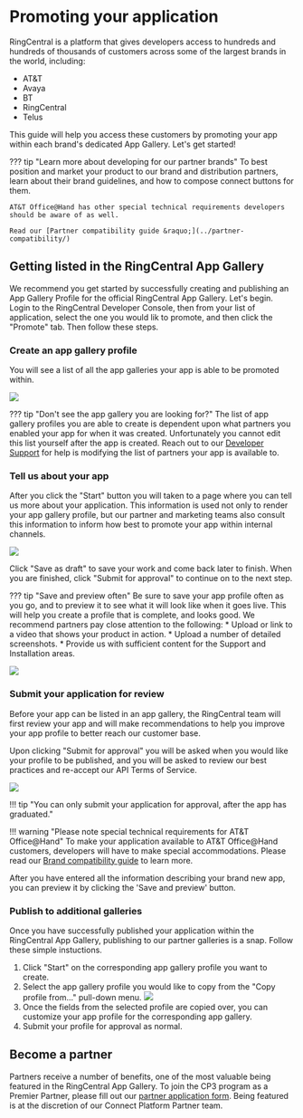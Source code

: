 # Promoting your application

RingCentral is a platform that gives developers access to hundreds and hundreds of thousands of customers across some of the largest brands in the world, including:

* AT&T
* Avaya
* BT
* RingCentral
* Telus

This guide will help you access these customers by promoting your app within each brand's dedicated App Gallery. Let's get started!

??? tip "Learn more about developing for our partner brands"
    To best position and market your product to our brand and distribution partners, learn about their brand guidelines, and how to compose connect buttons for them.
    
    AT&T Office@Hand has other special technical requirements developers should be aware of as well.
    
    Read our [Partner compatibility guide &raquo;](../partner-compatibility/)

## Getting listed in the RingCentral App Gallery

We recommend you get started by successfully creating and publishing an App Gallery Profile for the official RingCentral App Gallery. Let's begin. Login to the RingCentral Developer Console, then from your list of application, select the one you would lik to promote, and then click the "Promote" tab. Then follow these steps. 

### Create an app gallery profile

You will see a list of all the app galleries your app is able to be promoted within.

<img class="img-fluid mx-auto d-block" src="../promote-1.png" style="max-width: 500px">

??? tip "Don't see the app gallery you are looking for?"
    The list of app gallery profiles you are able to create is dependent upon what partners you enabled your app for when it was created. Unfortunately you cannot edit this list yourself after the app is created. Reach out to our [Developer Support](mailto:devsupport@ringcentral.com) for help is modifying the list of partners your app is available to. 

### Tell us about your app

After you click the "Start" button you will taken to a page where you can tell us more about your application. This information is used not only to render your app gallery profile, but our partner and marketing teams also consult this information to inform how best to promote your app within internal channels. 

<img class="img-fluid mx-auto d-block" src="../promote-2.png" style="max-width: 500px">

Click "Save as draft" to save your work and come back later to finish. When you are finished, click "Submit for approval" to continue on to the next step. 

??? tip "Save and preview often"
    Be sure to save your app profile often as you go, and to preview it to see what it will look like when it goes live. This will help you create a profile that is complete, and looks good. We recommend partners pay close attention to the following:
    * Upload or link to a video that shows your product in action.
    * Upload a number of detailed screenshots.
    * Provide us with sufficient content for the Support and Installation areas. 

<img class="img-fluid mx-auto d-block" src="../promote-4.png" style="max-width: 500px">

### Submit your application for review

Before your app can be listed in an app gallery, the RingCentral team will first review your app and will make recommendations to help you improve your app profile to better reach our customer base.

Upon clicking "Submit for approval" you will be asked when you would like your profile to be published, and you will be asked to review our best practices and re-accept our API Terms of Service. 

<img class="img-fluid mx-auto d-block" src="../promote-3.png" style="max-width: 500px">

!!! tip "You can only submit your application for approval, after the app has graduated."

!!! warning "Please note special technical requirements for AT&T Office@Hand"
    To make your application available to AT&T Office@Hand customers, developers will have to make special accommodations. Please read our [Brand compatibility guide](../partner-compatibility/) to learn more. 

After you have entered all the information describing your brand new app, you can preview it by clicking the 'Save and preview' button.

### Publish to additional galleries

Once you have successfully published your application within the RingCentral App Gallery, publishing to our partner galleries is a snap. Follow these simple instuctions.

1. Click "Start" on the corresponding app gallery profile you want to create.
2. Select the app gallery profile you would like to copy from the "Copy profile from..." pull-down menu.
   <img class="img-fluid" src="../promote-6.png" style="max-width: 500px">
3. Once the fields from the selected profile are copied over, you can customize your app profile for the corresponding app gallery.
4. Submit your profile for approval as normal. 

## Become a partner

Partners receive a number of benefits, one of the most valuable being featured in the RingCentral App Gallery. To join the CP3 program as a Premier Partner, please fill out our [partner application form](https://www.ringcentral.com/partner/isvagentform.html). Being featured is at the discretion of our Connect Platform Partner team.

<!--
??? info "Reference: App Gallery Fields"
    | Field Name | Description |
    |------------|-------------|
    | Application Name  | The name of your app as you wish it to appear in the directory. This may be different from the app name in the Developer Portal. |
    | Free or Paid  | How does your application make money? This information will be displayed publicly. |
    | Get App URL  | Choose between accessing the app directly from within the App Gallery (common for bots), or provide a URL at which someone can download/access your application.  |
    | Publisher  | The name of the publisher as it will appear on the profile.  |
    | Publisher Website | The URL to link the publisher's name to. |
    | Supported By | The name of the entity providing support for the plugin. This is often the same as the publisher.  |
    | Supported By Website | The URL to link the supported by's name to.  |
    | Short Description | Text that will appear on the Overview tab, above the screenshots as a headline. Please limit to a sentence or two at most. |
    | Long Description | Large block of text that will appear on the Overview tab below the screenshots. This field supports markdown. |
    | System Requirement | A list of requirements that will be displayed on the Overview tab in the sidebare. |
    | App Type | The RingCentral product this application extends or provides value to. This field will help your app get discovered by the right people. |
    | App Category | Select the category or categories you want your application to be listed in. |
    | Publish Date | The date of publication. You may also select a date in the future to schedule the app profile's publication in the Gallery. |
    | Installation | A large block text that will appear in the Installation tab if any text is provided. This field supports markdown. |
    | Resource Links | Add as many links as you would like. These links will be displayed in the sidebar of the Overview tab. |
    | App Logo | Upload versions of your application's logo. |
    | App Screenshots | Upload screenshots of your application. |
    | App Video | Specify an embed URL to render a playable video on the app's profile. |
    | Support Email | The email address to direct support inquiries to. |
    | Support Phone | A phone number to direct support inquiries to. |
    | Support Time | Enter in the time's your support team is available. |
    | Support Request URL | If your system support help tickets, or form-based support inquiries, provide the URL to that form. |
    | Document URL | The URL to your application's documentation. |
    | Community URL | The URL to your application's support community or forums. |
    | Wiki URL | The URL to your application's online documentation portal/wiki. |
-->